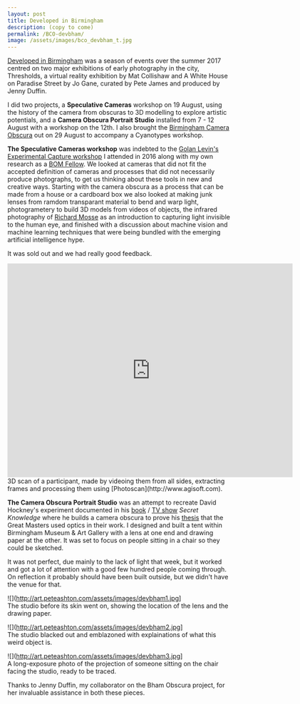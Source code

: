 ```yaml
---
layout: post
title: Developed in Birmingham
description: (copy to come)
permalink: /BCO-devbham/
image: /assets/images/bco_devbham_t.jpg
---
```


[Developed in Birmingham](http://www.jennyduffin.com/developed-in-birmingham) was a season of events over the summer 2017 centred on two major exhibitions of early photography in the city, Thresholds, a virtual reality exhibition by Mat Collishaw and A White House on Paradise Street by Jo Gane, curated by Pete James and produced by Jenny Duffin. 

I did two projects, a **Speculative Cameras** workshop on 19 August, using the history of the camera from obscuras to 3D modelling to explore artistic potentials, and a **Camera Obscura Portrait Studio** installed from 7 - 12 August with a workshop on the 12th. I also brought the [Birmingham Camera Obscura](http://bhamobscura.com) out on 29 August to accompany a Cyanotypes workshop. 

**The Speculative Cameras workshop** was indebted to the [Golan Levin's Experimental Capture workshop](http://art.peteashton.com/levin-exp-cap/) I attended in 2016 along with my own research as a [BOM Fellow](http://art.peteashton.com/bom-fellowship/). We looked at cameras that did not fit the accepted definition of cameras and processes that did not necessarily produce photographs, to get us thinking about these tools in new and creative ways. Starting with the camera obscura as a process that can be made from a house or a cardboard box we also looked at making junk lenses from ramdom transparant material to bend and warp light, photogrametery to build 3D models from videos of objects, the infrared photography of [Richard Mosse](http://www.richardmosse.com/) as an introduction to capturing light invisible to the human eye, and finished with a discussion about machine vision and machine learning techniques that were being bundled with the emerging artificial intelligence hype. 

It was sold out and we had really good feedback. 

<iframe width="640" height="480" src="https://sketchfab.com/models/500e4061685e4ccaaa819765a3f2aff6/embed" frameborder="0" allow="autoplay; fullscreen; vr" mozallowfullscreen="true" webkitallowfullscreen="true"></iframe>  
3D scan of a participant, made by videoing them from all sides, extracting frames and processing them using [Photoscan](http://www.agisoft.com).

**The Camera Obscura Portrait Studio** was an attempt to recreate David Hockney's experiment documented in his [book](https://thamesandhudson.com/secret-knowledge-rediscovering-the-lost-techniques-of-the-old-masters-9780500286388) / [TV show](https://www.youtube.com/watch?v=R9lYROQRvjw) *Secret Knowledge* where he builds a camera obscura to prove his [thesis](https://en.wikipedia.org/wiki/Hockney–Falco_thesis) that the Great Masters used optics in their work. I designed and built a tent within Birmingham Museum & Art Gallery with a lens at one end and drawing paper at the other. It was set to focus on people sitting in a chair so they could be sketched. 

It was not perfect, due mainly to the lack of light that week, but it worked and got a lot of attention with a good few hundred people coming through. On reflection it probably should have been built outside, but we didn't have the venue for that. 

![](http://art.peteashton.com/assets/images/devbham1.jpg]  
The studio before its skin went on, showing the location of the lens and the drawing paper. 

![](http://art.peteashton.com/assets/images/devbham2.jpg]  
The studio blacked out and emblazoned with explainations of what this weird object is. 

![](http://art.peteashton.com/assets/images/devbham3.jpg]  
A long-exposure photo of the projection of someone sitting on the chair facing the studio, ready to be traced. 

Thanks to Jenny Duffin, my collaborator on the Bham Obscura project, for her invaluable assistance in both these pieces. 